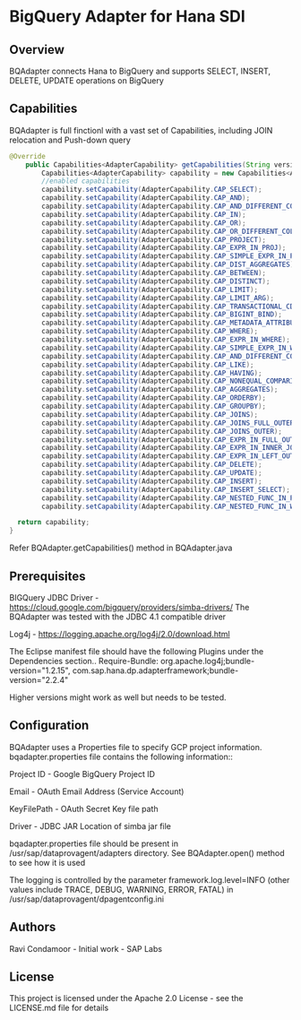 # BigQuery Adapter for Hana SDI

## Overview

BQAdapter connects Hana to BigQuery and supports SELECT, INSERT, DELETE, UPDATE operations on BigQuery


## Capabilities
BQAdapter is full finctionl with a vast set of Capabilities, including JOIN relocation and Push-down query

```java
@Override
	public Capabilities<AdapterCapability> getCapabilities(String version) throws AdapterException {
		Capabilities<AdapterCapability> capability = new Capabilities<AdapterCapability>();
		//enabled capabilities
		capability.setCapability(AdapterCapability.CAP_SELECT);
		capability.setCapability(AdapterCapability.CAP_AND);
		capability.setCapability(AdapterCapability.CAP_AND_DIFFERENT_COLUMNS);
		capability.setCapability(AdapterCapability.CAP_IN);
		capability.setCapability(AdapterCapability.CAP_OR);
		capability.setCapability(AdapterCapability.CAP_OR_DIFFERENT_COLUMNS);
		capability.setCapability(AdapterCapability.CAP_PROJECT);
		capability.setCapability(AdapterCapability.CAP_EXPR_IN_PROJ);
		capability.setCapability(AdapterCapability.CAP_SIMPLE_EXPR_IN_PROJ);
		capability.setCapability(AdapterCapability.CAP_DIST_AGGREGATES);
		capability.setCapability(AdapterCapability.CAP_BETWEEN);
		capability.setCapability(AdapterCapability.CAP_DISTINCT);
		capability.setCapability(AdapterCapability.CAP_LIMIT);
		capability.setCapability(AdapterCapability.CAP_LIMIT_ARG);
		capability.setCapability(AdapterCapability.CAP_TRANSACTIONAL_CDC);
		capability.setCapability(AdapterCapability.CAP_BIGINT_BIND);
		capability.setCapability(AdapterCapability.CAP_METADATA_ATTRIBUTE);
		capability.setCapability(AdapterCapability.CAP_WHERE);
		capability.setCapability(AdapterCapability.CAP_EXPR_IN_WHERE);
		capability.setCapability(AdapterCapability.CAP_SIMPLE_EXPR_IN_WHERE);
		capability.setCapability(AdapterCapability.CAP_AND_DIFFERENT_COLUMNS);
		capability.setCapability(AdapterCapability.CAP_LIKE);
		capability.setCapability(AdapterCapability.CAP_HAVING);
		capability.setCapability(AdapterCapability.CAP_NONEQUAL_COMPARISON);
		capability.setCapability(AdapterCapability.CAP_AGGREGATES);
		capability.setCapability(AdapterCapability.CAP_ORDERBY);
		capability.setCapability(AdapterCapability.CAP_GROUPBY);
		capability.setCapability(AdapterCapability.CAP_JOINS);
		capability.setCapability(AdapterCapability.CAP_JOINS_FULL_OUTER);
		capability.setCapability(AdapterCapability.CAP_JOINS_OUTER);
		capability.setCapability(AdapterCapability.CAP_EXPR_IN_FULL_OUTER_JOIN);
		capability.setCapability(AdapterCapability.CAP_EXPR_IN_INNER_JOIN);
		capability.setCapability(AdapterCapability.CAP_EXPR_IN_LEFT_OUTER_JOIN);
		capability.setCapability(AdapterCapability.CAP_DELETE);
		capability.setCapability(AdapterCapability.CAP_UPDATE);
		capability.setCapability(AdapterCapability.CAP_INSERT);
		capability.setCapability(AdapterCapability.CAP_INSERT_SELECT);
		capability.setCapability(AdapterCapability.CAP_NESTED_FUNC_IN_PROJ);
		capability.setCapability(AdapterCapability.CAP_NESTED_FUNC_IN_WHERE);

  return capability;
}
```

Refer BQAdapter.getCapabilities() method in BQAdapter.java


## Prerequisites
BIGQuery JDBC Driver - https://cloud.google.com/bigquery/providers/simba-drivers/
The BQAdapter was tested with the JDBC 4.1 compatible driver

Log4j - https://logging.apache.org/log4j/2.0/download.html

The Eclipse manifest file should have the following Plugins under the Dependencies section..
Require-Bundle: org.apache.log4j;bundle-version="1.2.15",
 com.sap.hana.dp.adapterframework;bundle-version="2.2.4"

Higher versions might work as well but needs to be tested.


## Configuration

BQAdapter uses a Properties file to specify GCP project information.
bqadapter.properties file contains the following information::

Project ID - Google BigQuery Project ID

Email - OAuth Email Address (Service Account)

KeyFilePath - OAuth Secret Key file path

Driver - JDBC JAR Location of simba jar file

bqadapter.properties file should be present in /usr/sap/dataprovagent/adapters directory. 
See BQAdapter.open() method to see how it is used

The logging is controlled by the parameter 
framework.log.level=INFO  (other values include TRACE, DEBUG, WARNING, ERROR, FATAL) in /usr/sap/dataprovagent/dpagentconfig.ini


## Authors
Ravi Condamoor - Initial work - SAP Labs

## License
This project is licensed under the  Apache 2.0 License - see the LICENSE.md file for details



